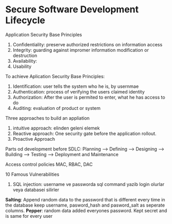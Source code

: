 # Secure Software Development Lifecycle
Application Security Base Principles
1. Confidentiality: preserve authorized restrictions on information access
2. Integrity: guarding against impromer information modification or destruction
3. Availability:
4. Usability

To achieve Aplication Security Base Principles:
1. Identification: user tells the system who he is, by usernmae
2. Authentication: process of verifying the users claimed identity
3. Authorization: After the user is permited to enter, what he has access to do
4. Auditing: evaluation of product or system


Three approaches to build an appliation
1. intuitive approach: elinden geleni elemek
2. Reactive approach: One security gate before the application rollout.
3. Proactive Approach

Parts od development before SDLC:
Planning --> Defining --> Designing --> Building --> Testing --> Deployment and Maintenance 

Access control policies MAC, RBAC, DAC

10 Famous Vulnerabilities
1. SQL injection: username ve passworda sql command yazib login olurlar veya databasei silirler


**Salting**:
Append random data to the password that is different every time
in the database keep username, pasword_hash and pasword_salt as seperate columns. 
**Pepper**: random data added everyones password. Kept secret and is same for every user
